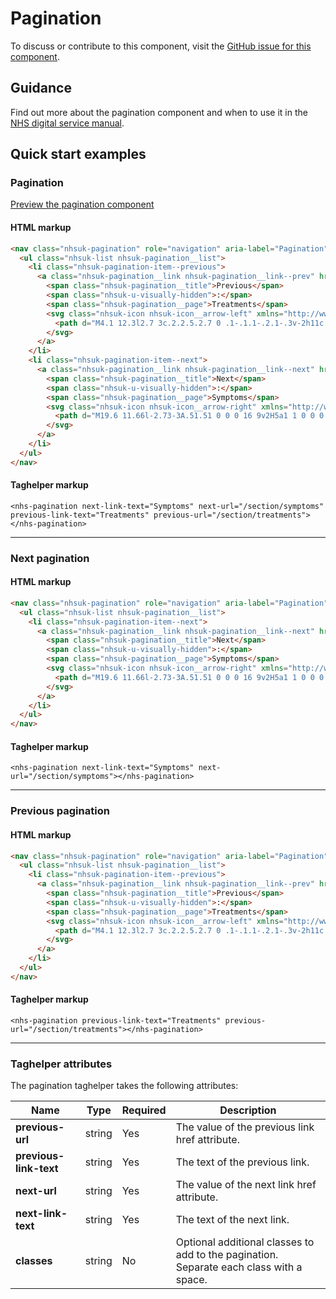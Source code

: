 ﻿# Pagination

To discuss or contribute to this component, visit the [GitHub issue for this component]().

## Guidance

Find out more about the pagination component and when to use it in the [NHS digital service manual](https://beta.nhs.uk/service-manual/styles-components-patterns/pagination).

## Quick start examples

### Pagination

[Preview the pagination component](https://dotnetcorefelpoc.azurewebsites.net/components/pagination)

#### HTML markup

```html
<nav class="nhsuk-pagination" role="navigation" aria-label="Pagination">
  <ul class="nhsuk-list nhsuk-pagination__list">
    <li class="nhsuk-pagination-item--previous">
      <a class="nhsuk-pagination__link nhsuk-pagination__link--prev" href="/section/treatments">
        <span class="nhsuk-pagination__title">Previous</span>
        <span class="nhsuk-u-visually-hidden">:</span>
        <span class="nhsuk-pagination__page">Treatments</span>
        <svg class="nhsuk-icon nhsuk-icon__arrow-left" xmlns="http://www.w3.org/2000/svg" viewBox="0 0 24 24" aria-hidden="true">
          <path d="M4.1 12.3l2.7 3c.2.2.5.2.7 0 .1-.1.1-.2.1-.3v-2h11c.6 0 1-.4 1-1s-.4-1-1-1h-11V9c0-.2-.1-.4-.3-.5h-.2c-.1 0-.3.1-.4.2l-2.7 3c0 .2 0 .4.1.6z"></path>
        </svg>
      </a>
    </li>
    <li class="nhsuk-pagination-item--next">
      <a class="nhsuk-pagination__link nhsuk-pagination__link--next" href="/section/symptoms">
        <span class="nhsuk-pagination__title">Next</span>
        <span class="nhsuk-u-visually-hidden">:</span>
        <span class="nhsuk-pagination__page">Symptoms</span>
        <svg class="nhsuk-icon nhsuk-icon__arrow-right" xmlns="http://www.w3.org/2000/svg" viewBox="0 0 24 24" aria-hidden="true">
          <path d="M19.6 11.66l-2.73-3A.51.51 0 0 0 16 9v2H5a1 1 0 0 0 0 2h11v2a.5.5 0 0 0 .32.46.39.39 0 0 0 .18 0 .52.52 0 0 0 .37-.16l2.73-3a.5.5 0 0 0 0-.64z"></path>
        </svg>
      </a>
    </li>
  </ul>
</nav>
```

#### Taghelper markup

```
<nhs-pagination next-link-text="Symptoms" next-url="/section/symptoms" 
previous-link-text="Treatments" previous-url="/section/treatments"></nhs-pagination>
```

---

### Next pagination

#### HTML markup

```html
<nav class="nhsuk-pagination" role="navigation" aria-label="Pagination">
  <ul class="nhsuk-list nhsuk-pagination__list">
    <li class="nhsuk-pagination-item--next">
      <a class="nhsuk-pagination__link nhsuk-pagination__link--next" href="/section/symptoms">
        <span class="nhsuk-pagination__title">Next</span>
        <span class="nhsuk-u-visually-hidden">:</span>
        <span class="nhsuk-pagination__page">Symptoms</span>
        <svg class="nhsuk-icon nhsuk-icon__arrow-right" xmlns="http://www.w3.org/2000/svg" viewBox="0 0 24 24" aria-hidden="true">
          <path d="M19.6 11.66l-2.73-3A.51.51 0 0 0 16 9v2H5a1 1 0 0 0 0 2h11v2a.5.5 0 0 0 .32.46.39.39 0 0 0 .18 0 .52.52 0 0 0 .37-.16l2.73-3a.5.5 0 0 0 0-.64z"></path>
        </svg>
      </a>
    </li>
  </ul>
</nav>

```

#### Taghelper markup

```
<nhs-pagination next-link-text="Symptoms" next-url="/section/symptoms"></nhs-pagination>
```

---

### Previous pagination

#### HTML markup

```html
<nav class="nhsuk-pagination" role="navigation" aria-label="Pagination">
  <ul class="nhsuk-list nhsuk-pagination__list">
    <li class="nhsuk-pagination-item--previous">
      <a class="nhsuk-pagination__link nhsuk-pagination__link--prev" href="/section/treatments">
        <span class="nhsuk-pagination__title">Previous</span>
        <span class="nhsuk-u-visually-hidden">:</span>
        <span class="nhsuk-pagination__page">Treatments</span>
        <svg class="nhsuk-icon nhsuk-icon__arrow-left" xmlns="http://www.w3.org/2000/svg" viewBox="0 0 24 24" aria-hidden="true">
          <path d="M4.1 12.3l2.7 3c.2.2.5.2.7 0 .1-.1.1-.2.1-.3v-2h11c.6 0 1-.4 1-1s-.4-1-1-1h-11V9c0-.2-.1-.4-.3-.5h-.2.1 0-.3.1-.4.2l-2.7 3c0 .2 0 .4.1.6z"></path>
        </svg>
      </a>
    </li>
  </ul>
</nav>

```

#### Taghelper markup

```
<nhs-pagination previous-link-text="Treatments" previous-url="/section/treatments"></nhs-pagination>
```

---

### Taghelper attributes

The pagination taghelper takes the following attributes:

| Name                | Type     | Required  | Description  |
| --------------------|----------|-----------|--------------|
| **previous-url**     | string   | Yes       | The value of the previous link href attribute. |
| **previous-link-text**    | string   | Yes       | The text of the previous link. |
| **next-url**         | string   | Yes       | The value of the next link href attribute. |
| **next-link-text**        | string   | Yes       | The text of the next link. |
| **classes**         | string   | No        | Optional additional classes to add to the pagination. Separate each class with a space. |
